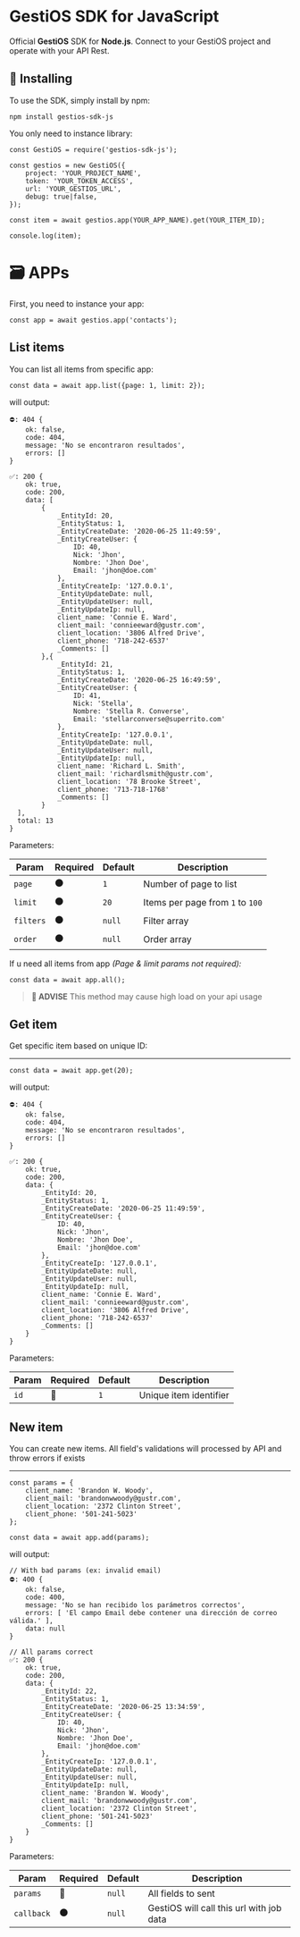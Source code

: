 # GestiOS SDK for JavaScript
Official **GestiOS** SDK for **Node.js**. Connect to your GestiOS project and operate with your API Rest.

## 💾 Installing

To use the SDK, simply install by npm:

```
npm install gestios-sdk-js
```

You only need to instance library:

```
const GestiOS = require('gestios-sdk-js');

const gestios = new GestiOS({
    project: 'YOUR_PROJECT_NAME',
    token: 'YOUR_TOKEN_ACCESS',
    url: 'YOUR_GESTIOS_URL',
    debug: true|false,
});

const item = await gestios.app(YOUR_APP_NAME).get(YOUR_ITEM_ID);

console.log(item);
```

# 🗃️ **APPs**

First, you need to instance your app:

```
const app = await gestios.app('contacts');
```

## **List items**

You can list all items from specific app:

```
const data = await app.list({page: 1, limit: 2});
```

will output:

```
⛔: 404 {
    ok: false,
    code: 404,
    message: 'No se encontraron resultados',
    errors: []
}

✅: 200 {
    ok: true,
    code: 200,
    data: [
        {
            _EntityId: 20,
            _EntityStatus: 1,
            _EntityCreateDate: '2020-06-25 11:49:59',
            _EntityCreateUser: {
                ID: 40,
                Nick: 'Jhon',
                Nombre: 'Jhon Doe',
                Email: 'jhon@doe.com'
            },
            _EntityCreateIp: '127.0.0.1',
            _EntityUpdateDate: null,
            _EntityUpdateUser: null,
            _EntityUpdateIp: null,
            client_name: 'Connie E. Ward',
            client_mail: 'connieeward@gustr.com',
            client_location: '3806 Alfred Drive',
            client_phone: '718-242-6537'
            _Comments: []
        },{
            _EntityId: 21,
            _EntityStatus: 1,
            _EntityCreateDate: '2020-06-25 16:49:59',
            _EntityCreateUser: {
                ID: 41,
                Nick: 'Stella',
                Nombre: 'Stella R. Converse',
                Email: 'stellarconverse@superrito.com'
            },
            _EntityCreateIp: '127.0.0.1',
            _EntityUpdateDate: null,
            _EntityUpdateUser: null,
            _EntityUpdateIp: null,
            client_name: 'Richard L. Smith',
            client_mail: 'richardlsmith@gustr.com',
            client_location: '78 Brooke Street',
            client_phone: '713-718-1768'
            _Comments: []
        }
  ],
  total: 13
}
```

Parameters:

|Param|Required|Default|Description|
|---------|---------|---------|---------|
| `page` |⚫| `1` |Number of page to list         |
| `limit` |⚫| `20` |Items per page from `1` to `100` |
| `filters` |⚫| `null` |Filter array|
| `order` |⚫| `null` |Order array|

If u need all items from app *(Page & limit params not required):*

```
const data = await app.all();
```

> **💁 ADVISE**
> This method may cause high load on your api usage

## **Get item**

Get specific item based on unique ID:
********

```
const data = await app.get(20);
```

will output:

```
⛔: 404 {
    ok: false,
    code: 404,
    message: 'No se encontraron resultados',
    errors: []
}

✅: 200 {
    ok: true,
    code: 200,
    data: {
        _EntityId: 20,
        _EntityStatus: 1,
        _EntityCreateDate: '2020-06-25 11:49:59',
        _EntityCreateUser: {
            ID: 40,
            Nick: 'Jhon',
            Nombre: 'Jhon Doe',
            Email: 'jhon@doe.com'
        },
        _EntityCreateIp: '127.0.0.1',
        _EntityUpdateDate: null,
        _EntityUpdateUser: null,
        _EntityUpdateIp: null,
        client_name: 'Connie E. Ward',
        client_mail: 'connieeward@gustr.com',
        client_location: '3806 Alfred Drive',
        client_phone: '718-242-6537'
        _Comments: []
    }
}
```

Parameters:

|Param|Required|Default|Description|
|---------|---------|---------|---------|
| `id` |🔴| `1` |Unique item identifier|

## **New item**

You can create new items. All field's validations will processed by API and throw errors if exists
********

```
const params = {
    client_name: 'Brandon W. Woody',
    client_mail: 'brandonwwoody@gustr.com',
    client_location: '2372 Clinton Street',
    client_phone: '501-241-5023'
};

const data = await app.add(params);
```

will output:

```
// With bad params (ex: invalid email)
⛔: 400 {
    ok: false,
    code: 400,
    message: 'No se han recibido los parámetros correctos',
    errors: [ 'El campo Email debe contener una dirección de correo válida.' ],
    data: null
}

// All params correct
✅: 200 {
    ok: true,
    code: 200,
    data: {
        _EntityId: 22,
        _EntityStatus: 1,
        _EntityCreateDate: '2020-06-25 13:34:59',
        _EntityCreateUser: {
            ID: 40,
            Nick: 'Jhon',
            Nombre: 'Jhon Doe',
            Email: 'jhon@doe.com'
        },
        _EntityCreateIp: '127.0.0.1',
        _EntityUpdateDate: null,
        _EntityUpdateUser: null,
        _EntityUpdateIp: null,
        client_name: 'Brandon W. Woody',
        client_mail: 'brandonwwoody@gustr.com',
        client_location: '2372 Clinton Street',
        client_phone: '501-241-5023'
        _Comments: []
    }
}
```

Parameters:

|Param|Required|Default|Description|
|-|-|-|--|
| `params` |🔴| `null` |All fields to sent|
| `callback` |⚫| `null` |GestiOS will call this url with job data|

